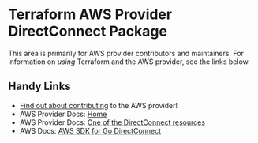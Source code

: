 # Terraform AWS Provider DirectConnect Package

This area is primarily for AWS provider contributors and maintainers. For information on _using_ Terraform and the AWS provider, see the links below.


## Handy Links

* [Find out about contributing](../../../docs/contributing) to the AWS provider!
* AWS Provider Docs: [Home](https://registry.terraform.io/providers/hashicorp/aws/latest/docs)
* AWS Provider Docs: [One of the DirectConnect resources](https://registry.terraform.io/providers/hashicorp/aws/latest/docs/resources/dx_connection)
* AWS Docs: [AWS SDK for Go DirectConnect](https://docs.aws.amazon.com/sdk-for-go/api/service/directconnect/)
